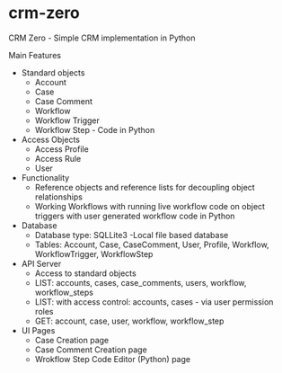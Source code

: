 # crm-zero
CRM Zero - Simple CRM implementation in Python

Main Features
- Standard objects
  - Account
  - Case
  - Case Comment
  - Workflow
  - Workflow Trigger
  - Workflow Step - Code in Python
- Access Objects
  - Access Profile
  - Access Rule
  - User
- Functionality
  - Reference objects and reference lists for decoupling object relationships 
  - Working Workflows with running live workflow code on object triggers with user generated workflow code in Python 
- Database
  - Database type: SQLLite3 -Local file based database
  - Tables: Account, Case, CaseComment, User, Profile, Workflow, WorkflowTrigger, WorkflowStep
- API Server
  - Access to standard objects
  - LIST: accounts, cases, case_comments, users, workflow, workflow_steps
  - LIST: with access control: accounts, cases - via user permission roles
  - GET: account, case, user, workflow, workflow_step
- UI Pages
  - Case Creation page
  - Case Comment Creation page
  - Wrokflow Step Code Editor (Python) page 
